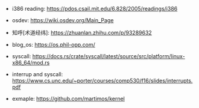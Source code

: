 - i386 reading: https://pdos.csail.mit.edu/6.828/2005/readings/i386
- osdev: https://wiki.osdev.org/Main_Page
- 知呼[术道经纬]: https://zhuanlan.zhihu.com/p/93289632
- blog_os: https://os.phil-opp.com/
- syscall: https://docs.rs/crate/syscall/latest/source/src/platform/linux-x86_64/mod.rs
- interrup and syscall: https://www.cs.unc.edu/~porter/courses/comp530/f16/slides/interrupts.pdf

- exmaple: https://github.com/martimos/kernel